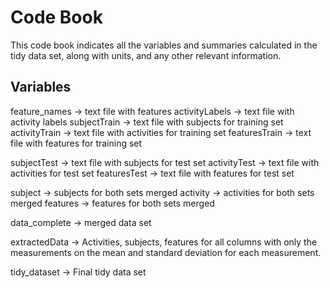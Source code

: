 # Code Book

This code book indicates all the variables and summaries calculated in the tidy data set, along with units, and any other relevant information.

## Variables

feature_names -> text file with features 
activityLabels -> text file with activity labels
subjectTrain -> text file with subjects for training set
activityTrain -> text file with activities for training set
featuresTrain -> text file with features for training set

subjectTest -> text file with subjects for test set
activityTest -> text file with activities for test set
featuresTest -> text file with features for test set

subject -> subjects for both sets merged
activity -> activities for both sets merged
features -> features for both sets merged

data_complete -> merged data set

extractedData -> Activities, subjects, features for all columns with only the measurements on the mean and standard deviation for each measurement.

tidy_dataset -> Final tidy data set


